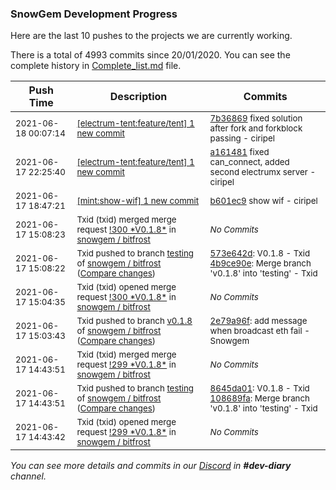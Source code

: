 
### SnowGem Development Progress

Here are the last 10 pushes to the projects we are currently working.

There is a total of 4993 commits since 20/01/2020. You can see the complete history in
 [Complete_list.md](Complete_list.md) file.

| Push Time | Description | Commits |
| --- | --- | --- |
| <sub>2021-06-18 00:07:14</sub> | <sub>[[electrum-tent:feature/tent] 1 new commit](https://github.com/ciripel/electrum-tent/commit/7b3686975655fa74a50f3a59ba01406cb623485d)</sub> | <sub>[7b36869](https://github.com/ciripel/electrum-tent/commit/7b3686975655fa74a50f3a59ba01406cb623485d) fixed solution after fork and forkblock passing - ciripel</sub> |
| <sub>2021-06-17 22:25:40</sub> | <sub>[[electrum-tent:feature/tent] 1 new commit](https://github.com/ciripel/electrum-tent/commit/a161481c70ce9c7b5ee7237ace97dd6560e11499)</sub> | <sub>[a161481](https://github.com/ciripel/electrum-tent/commit/a161481c70ce9c7b5ee7237ace97dd6560e11499) fixed can_connect, added second electrumx server - ciripel</sub> |
| <sub>2021-06-17 18:47:21</sub> | <sub>[[mint:show\-wif] 1 new commit](https://github.com/TENTSLP/mint/commit/b601ec94e1ac129cb2fe505374c7696f2fbe8577)</sub> | <sub>[b601ec9](https://github.com/TENTSLP/mint/commit/b601ec94e1ac129cb2fe505374c7696f2fbe8577) show wif - ciripel</sub> |
| <sub>2021-06-17 15:08:23</sub> | <sub>Txid (txid) merged merge request [\!300 \*V0\.1\.8\*](https://gitlab.com/snowgem/bitfrost/-/merge_requests/300) in [snowgem / bitfrost](https://gitlab.com/snowgem/bitfrost)</sub> | <sub>_No Commits_</sub> |
| <sub>2021-06-17 15:08:22</sub> | <sub>Txid pushed to branch [testing](https://gitlab.com/snowgem/bitfrost/commits/testing) of [snowgem / bitfrost](https://gitlab.com/snowgem/bitfrost) ([Compare changes](https://gitlab.com/snowgem/bitfrost/compare/108689fa0a9d9cbba59074e4f63648cd76a3d7e3...4b9ce90e97124c0fdd95c2bf8fb70e5c9a48f56f))</sub> | <sub>[573e642d](https://gitlab.com/snowgem/bitfrost/-/commit/573e642d43c3b4664327b300396171ba88aac07e): V0.1.8 - Txid<br>[4b9ce90e](https://gitlab.com/snowgem/bitfrost/-/commit/4b9ce90e97124c0fdd95c2bf8fb70e5c9a48f56f): Merge branch 'v0.1.8' into 'testing' - Txid</sub> |
| <sub>2021-06-17 15:04:35</sub> | <sub>Txid (txid) opened merge request [\!300 \*V0\.1\.8\*](https://gitlab.com/snowgem/bitfrost/-/merge_requests/300) in [snowgem / bitfrost](https://gitlab.com/snowgem/bitfrost)</sub> | <sub>_No Commits_</sub> |
| <sub>2021-06-17 15:03:43</sub> | <sub>Txid pushed to branch [v0\.1\.8](https://gitlab.com/snowgem/bitfrost/commits/v0.1.8) of [snowgem / bitfrost](https://gitlab.com/snowgem/bitfrost) ([Compare changes](https://gitlab.com/snowgem/bitfrost/compare/4fadf6f481086eb8924ccc7664ebec108d868343...2e79a96f0168322b36c2b53344a76ef208cff6f6))</sub> | <sub>[2e79a96f](https://gitlab.com/snowgem/bitfrost/-/commit/2e79a96f0168322b36c2b53344a76ef208cff6f6): add message when broadcast eth fail - Snowgem</sub> |
| <sub>2021-06-17 14:43:51</sub> | <sub>Txid (txid) merged merge request [\!299 \*V0\.1\.8\*](https://gitlab.com/snowgem/bitfrost/-/merge_requests/299) in [snowgem / bitfrost](https://gitlab.com/snowgem/bitfrost)</sub> | <sub>_No Commits_</sub> |
| <sub>2021-06-17 14:43:51</sub> | <sub>Txid pushed to branch [testing](https://gitlab.com/snowgem/bitfrost/commits/testing) of [snowgem / bitfrost](https://gitlab.com/snowgem/bitfrost) ([Compare changes](https://gitlab.com/snowgem/bitfrost/compare/d2708c17f1d6128898f02674bced77304f503cfa...108689fa0a9d9cbba59074e4f63648cd76a3d7e3))</sub> | <sub>[8645da01](https://gitlab.com/snowgem/bitfrost/-/commit/8645da0133041c672f2b0d65d01b746f8ab4f041): V0.1.8 - Txid<br>[108689fa](https://gitlab.com/snowgem/bitfrost/-/commit/108689fa0a9d9cbba59074e4f63648cd76a3d7e3): Merge branch 'v0.1.8' into 'testing' - Txid</sub> |
| <sub>2021-06-17 14:43:42</sub> | <sub>Txid (txid) opened merge request [\!299 \*V0\.1\.8\*](https://gitlab.com/snowgem/bitfrost/-/merge_requests/299) in [snowgem / bitfrost](https://gitlab.com/snowgem/bitfrost)</sub> | <sub>_No Commits_</sub> |

_You can see more details and commits in our [Discord](https://discord.gg/zumGnbg) in **#dev-diary** channel._
